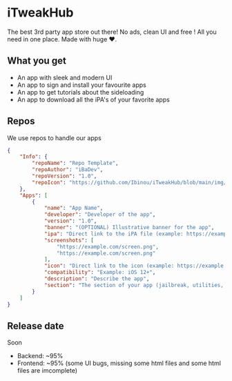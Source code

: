 # iTweakHub
The best 3rd party app store out there! No ads, clean UI and free ! All you need in one place. Made with huge ❤.

## What you get
- An app with sleek and modern UI
- An app to sign and install your favourite apps
- An app to get tutorials about the sideloading
- An app to download all the iPA's of your favorite apps

## Repos
We use repos to handle our apps

```json
{
    "Info": {
        "repoName": "Repo Template",
        "repoAuthor": "iBaDev",
        "repoVersion": "1.0",
        "repoIcon": "https://github.com/Ibinou/iTweakHub/blob/main/img/1692882661.243033-B96EE26F-9FC1-44FF-8A32-934A3D779A1A.png?raw=true"
    },
    "Apps": [
        {
            "name": "App Name",
            "developer": "Developer of the app",
            "version": "1.0",
            "banner": "(OPTIONAL) Illustrative banner for the app",
            "ipa": "Direct link to the iPA file (example: https://example.com/app.ipa)",
            "screenshots": [
				"https://example.com/screen.png",
				"https://example.com/screen.png"
            ],
            "icon": "Direct link to the icon (example: https://example.com/icon.png)",
            "compatibility": "Example: iOS 12+",
            "description": "Describe the app",
            "section": "The section of your app (jailbreak, utilities, etc.)"
        }
    ]
}
```

## Release date
Soon

- Backend: ~95%
- Frontend: ~95% (some UI bugs, missing some html files and some html files are imcomplete)

